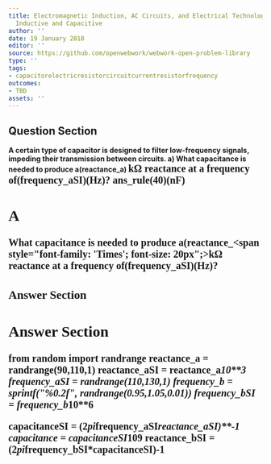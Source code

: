 ```yaml
---
title: Electromagnetic Induction, AC Circuits, and Electrical Technologies - Reactance,
  Inductive and Capacitive
author: ''
date: 19 January 2018
editor: ''
source: https://github.com/openwebwork/webwork-open-problem-library
type: ''
tags:
- capacitorelectricresistorcircuitcurrentresistorfrequency
outcomes:
- TBD
assets: ''
---
```


## Question Section 

<b>
A certain type of capacitor is designed to filter low-frequency signals, impeding their transmission between circuits.
a) What capacitance is needed to produce a(reactance_a) <span style="font-family: 'Times'; font-size: 20px";>k&Omega;<span> reactance at a frequency of(frequency_aSI)(Hz)?
ans_rule(40)(nF)

## A
What capacitance is needed to produce a(reactance_<span style="font-family: 'Times'; font-size: 20px";>k&Omega;<span> reactance at a frequency of(frequency_aSI)(Hz)?
### Answer Section


## Answer Section

from random import randrange
reactance_a = randrange(90,110,1)
reactance_aSI = reactance_a*10**3
frequency_aSI = randrange(110,130,1)
frequency_b = sprintf("%0.2f", randrange(0.95,1.05,0.01))
frequency_bSI = frequency_b*10**6

capacitanceSI = (2*pi*frequency_aSI*reactance_aSI)**-1
capacitance = capacitanceSI*10**9
reactance_bSI = (2*pi*frequency_bSI*capacitanceSI)**-1